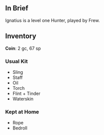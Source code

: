 
## In Brief

Ignatius is a level one Hunter, played by Frew.

## Inventory

**Coin**: 2 gc, 67 sp

### Usual Kit

* Sling
* Staff
* Oil
* Torch
* Flint + Tinder
* Waterskin

### Kept at Home

* Rope
* Bedroll


